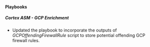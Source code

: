 
#### Playbooks

##### Cortex ASM - GCP Enrichment

- Updated the playbook to incorporate the outputs of *GCPOffendingFirewallRule* script to store potential offending GCP firewall rules.
